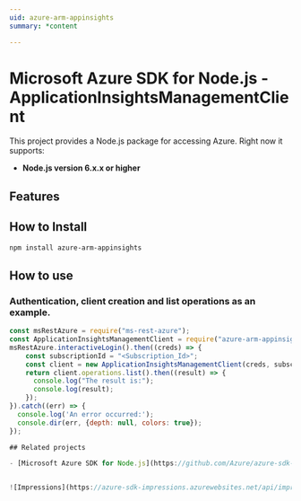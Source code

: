 ```yaml
---
uid: azure-arm-appinsights
summary: *content

---
```

# Microsoft Azure SDK for Node.js - ApplicationInsightsManagementClient
This project provides a Node.js package for accessing Azure. Right now it supports:
- **Node.js version 6.x.x or higher**

## Features


## How to Install

```bash
npm install azure-arm-appinsights
```

## How to use

### Authentication, client creation and list operations as an example.

```javascript
const msRestAzure = require("ms-rest-azure");
const ApplicationInsightsManagementClient = require("azure-arm-appinsights");
msRestAzure.interactiveLogin().then((creds) => {
    const subscriptionId = "<Subscription_Id>";
    const client = new ApplicationInsightsManagementClient(creds, subscriptionId);
    return client.operations.list().then((result) => {
      console.log("The result is:");
      console.log(result);
    });
}).catch((err) => {
  console.log('An error occurred:');
  console.dir(err, {depth: null, colors: true});
});

## Related projects

- [Microsoft Azure SDK for Node.js](https://github.com/Azure/azure-sdk-for-node)


![Impressions](https://azure-sdk-impressions.azurewebsites.net/api/impressions/azure-sdk-for-node%2Flib%2Fservices%2Fapplicationinsights%2FREADME.png)
